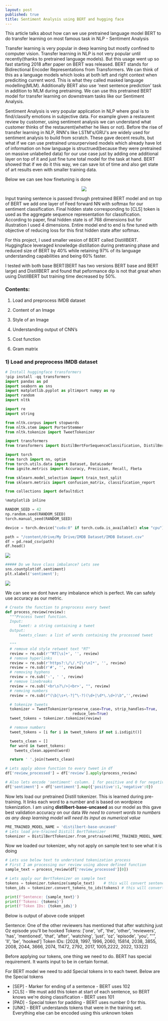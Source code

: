 ```yaml
---
layout: post
published: true
title: Sentiment Analysis using BERT and hugging face
---
```


This article talks about how can we use pretrained language model BERT to do transfer learning on most famous task in NLP - Sentiment Analysis 

Transfer learning is very popular in deep learning but mostly confined to computer vision. Transfer learning in NLP is not very popular until recently(thanks to pretrained
language models). But this usage went up so fast starting 2018 after paper on BERT was released. BERT stands for Bidirectional Encoder Representations from Transformers. We can think of this as a language models which looks at both left and right context when prediciting current word. This is what they called masked language modelling(MLM). Additionally BERT also use 'next sentence prediction' task in addition to MLM during pretraining. We can use this pretrained BERT model for transfer learning on downstream tasks like our Sentiment Analysis.

Sentiment Analysis is very popular application in NLP where goal is to find/classify emotions in subjective data. For example given a restaurent review by customer, using sentiment analysis we can understand what customer thinks of the restaurent(whether he likes or not). Before the rise of transfer learning in NLP, RNN's like LSTM's/GRU's are widely used for sentiment analysis to build from scratch. These gave decent results, but what if we can use pretrained unsurpervised models which already have lot of information on how language is structrued(because they were pretrained on massive unlabelled data) for our use case just by adding one additional layer on top of it and just fine tune total model for the task at hand. BERT showed that if we do it this way, we can save lot of time and also get state of art results even with smaller training data.

Below we can see how finetuning is done

<p align="center">
  <img src="https://raw.githubusercontent.com/raviteja-ganta/raviteja-ganta.github.io/master/images/Bert_sentiment/Bs_f1.png" />
</p>

Input traning sentence is passed through pretrained BERT model and on top of BERT we add one layer of Feed forward NN with softmax for our sentiment classification. Final hidden state corresponding to [CLS] token is used as the aggregate sequence representation for classification. According to paper, final hidden state is of 768 dimensions but for illustration I used 4 dimensions. Entire model end to end is fine tuned with objective of reducing loss for this first hidden state after softmax.

For this project, I used smaller vesion of BERT called DistillBERT. Huggingface leveraged knowledge distillation during pretraning phase and reduced size of BERT by 40% while retaining 97% of its language understanding capabilities and being 60% faster. 

I tested with both base BERT(BERT has two versions BERT base and BERT large) and DistillBERT and found that peformance dip is not that great when using DistillBERT but training time decreased by 50%.

### Contents:

1) Load and preprocess IMDB dataset

2) Content of an Image

3) Style of an Image

4) Understanding output of CNN’s

5) Cost function

6) Gram matrix


### 1) Load and preprocess IMDB dataset

```python
# Install huggingface transformers
!pip install -qq transformers
import pandas as pd
import seaborn as sns
import matplotlib.pyplot as pltimport numpy as np
import random
import nltk

import re
import string

from nltk.corpus import stopwords
from nltk.stem import PorterStemmer
from nltk.tokenize import TweetTokenizer

import transformers
from transformers import DistilBertForSequenceClassification, DistilBertTokenizer, AdamW, get_linear_schedule_with_warmup

import torch
from torch import nn, optim
from torch.utils.data import Dataset, DataLoader
from ignite.metrics import Accuracy, Precision, Recall, Fbeta

from sklearn.model_selection import train_test_split
from sklearn.metrics import confusion_matrix, classification_report

from collections import defaultdict

%matplotlib inline

RANDOM_SEED = 42
np.random.seed(RANDOM_SEED)
torch.manual_seed(RANDOM_SEED)

device = torch.device("cuda:0" if torch.cuda.is_available() else "cpu")
```

```python
path = "/content/drive/My Drive/IMDB Dataset/IMDB Dataset.csv"
df = pd.read_csv(path)
df.head()
```
<p align="left">
  <img src="https://raw.githubusercontent.com/raviteja-ganta/raviteja-ganta.github.io/master/images/Bert_sentiment/Bs_f2.png" />
</p>

```python
##### Do we have class imbalance? Lets see
sns.countplot(df.sentiment)
plt.xlabel('sentiment');
```
<p align="left">
  <img src="https://raw.githubusercontent.com/raviteja-ganta/raviteja-ganta.github.io/master/images/Bert_sentiment/Bs_f3.png" />
</p>

We can see we dont have any imbalance which is perfect. We can safely use accuracy as our metric.

```python
# Create the function to preprocess every tweet
def process_review(review):
  """Process tweet function.
  Input:
      tweet: a string containing a tweet
  Output:
      tweets_clean: a list of words containing the processed tweet

  """
  # remove old style retweet text "RT"
  review = re.sub(r'^RT[\s]+', '', review)
  # remove hyperlinks
  review = re.sub(r'https?:\/\/.*[\r\n]*', '', review)
  review = re.sub(r'#', '', review)
  # removing hyphens
  review = re.sub('-', ' ', review)
  # remove linebreaks
  review = re.sub('<br\s?\/>|<br>', "", review)
  # remving numbers
  review = re.sub(r"(\b|\s+\-?|^\-?)(\d+|\d*\.\d+)\b",'',review)

  # tokenize tweets
  tokenizer = TweetTokenizer(preserve_case=True, strip_handles=True,
                              reduce_len=True)
  tweet_tokens = tokenizer.tokenize(review)

  # remove numbers
  tweet_tokens = [i for i in tweet_tokens if not i.isdigit()]

  tweets_clean = []
  for word in tweet_tokens:
    tweets_clean.append(word)

  return ' '.join(tweets_clean)
```

```python
# Lets apply above function to every tweet in df
df['review_processed'] = df['review'].apply(process_review)

# Also lets encode 'sentiment' column. 1 for positive and 0 for negative sentiment
df['sentiment'] = df['sentiment'].map({'positive':1,'negative':0}) 
```

Now lets load our pretrained Distill tokenizer. This is learned during pre-training. It links each word to a number and is based on wordpiece tokenization.
I am using **distilbert-base-uncased** as our model as this gave best validation accuracy on our data
*We need to convert words to numbers as any deep learning model will need its input as numerical value*

```python
PRE_TRAINED_MODEL_NAME = 'distilbert-base-uncased'
# Lets load pre-trained Distill BertTokenizer
tokenizer = DistilBertTokenizer.from_pretrained(PRE_TRAINED_MODEL_NAME)
```
Now we loaded our tokenizer, why not apply on sample text to see what it is doing

```python
# Lets use below text to understand tokenization process
# First I am processing our review using above defined function
sample_text = process_review(df['review_processed'][0])

# Lets apply our BertTokenizer on sample text
tokens = tokenizer.tokenize(sample_text)    # this will convert sentence to list of words
token_ids = tokenizer.convert_tokens_to_ids(tokens) # this will convert list of words to list of numbers based on tokenizer

print(f'Sentence: {sample_text}')
print(f'Tokens: {tokens}')
print(f'Token IDs: {token_ids}')
```
Below is output of above code snippet

Sentence: One of the other reviewers has mentioned that after watching just Oz episode you'll be hooked 
Tokens: ['one', 'of', 'the', 'other', 'reviewers', 'has', 'mentioned', 'that', 'after', 'watching', 'just', 'oz', 'episode', 'you', "'", 'll', 'be', 'hooked']
Token IDs: [2028, 1997, 1996, 2060, 15814, 2038, 3855, 2008, 2044, 3666, 2074, 11472, 2792, 2017, 1005,2222, 2022, 13322]

Before applying our tokens, one thing we need to do. BERT has special requirement. It wants input to be in certain format.

For BERT model we need to add Special tokens in to each tweet. Below are the Special tokens

* [SEP] - Marker for ending of a sentence - BERT uses 102
* [CLS] - We must add this token at start of each sentence, so BERT knows we're doing classification - BERT uses 101
* [PAD] - Special token for padding - BERT uses number 0 for this.
* [UNK] - BERT understands tokens that were in the training set. Everything else can be encoded using this unknown token
